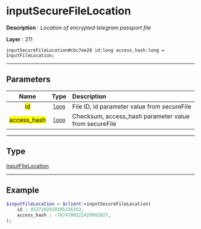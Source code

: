 # inputSecureFileLocation

**Description** : *Location of encrypted telegram passport file*

**Layer** : 211

```tl
inputSecureFileLocation#cbc7ee28 id:long access_hash:long = InputFileLocation;
```

---

## Parameters

| Name | Type | Description |
| :---: | :---: | :--- |
| <mark>id</mark> | [`long`](type/long) | File ID, id parameter value from secureFile |
| <mark>access_hash</mark> | [`long`](type/long) | Checksum, access_hash parameter value from secureFile |

---

## Type

[InputFileLocation](type/InputFileLocation)

---

## Example

```php
$inputFileLocation = $client->inputSecureFileLocation(
	id : 4537102910395326353,
	access_hash : -7074700221429992027,
);
```